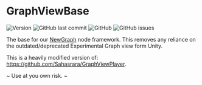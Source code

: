 # GraphViewBase
![Version](https://img.shields.io/github/package-json/v/Gentlymad-Studios/GraphViewBase)
![GitHub last commit](https://img.shields.io/github/last-commit/Gentlymad-Studios/GraphViewBase)
![GitHub](https://img.shields.io/github/license/Gentlymad-Studios/GraphViewBase)
![GitHub issues](https://img.shields.io/github/issues-raw/Gentlymad-Studios/GraphViewBase)

The base for our [NewGraph](https://github.com/Gentlymad-Studios/NewGraph) node framework. This removes any reliance on the outdated/deprecated Experimental Graph view form Unity.

This is a heavily modified version of: https://github.com/Sahasrara/GraphViewPlayer.

~ Use at you own risk. ~
